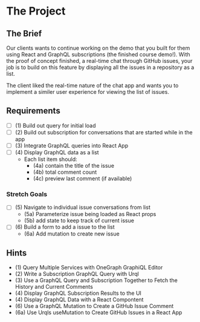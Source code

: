 # The Project

## The Brief

Our clients wants to continue working on the demo that you built for them using React and GraphQL subscriptions (the finished course demo!). With the proof of concept finished, a real-time chat through GitHub issues, your job is to build on this feature by displaying all the issues in a repository as a list.

The client liked the real-time nature of the chat app and wants you to implement a similer user experience for viewing the list of issues.

## Requirements

- [ ] (1) Build out query for initial load
- [ ] (2) Build out subscription for conversations that are started while in the app
- [ ] (3) Integrate GraphQL queries into React App
- [ ] (4) Display GraphQL data as a list
    - Each list item should: 
        - (4a) contain the title of the issue
        - (4b) total comment count
        - (4c) preview last comment (if available)

### Stretch Goals

- [ ] (5) Navigate to individual issue conversations from list
    - (5a) Parameterize issue being loaded as React props
    - (5b) add state to keep track of current issue
- [ ] (6) Build a form to add a issue to the list
    - (6a) Add mutation to create new issue

## Hints

- (1)  Query Multiple Services with OneGraph GraphiQL Editor
- (2)  Write a Subscription GraphQL Query with Urql
- (3)  Use a GraphQL Query and Subscription Together to Fetch the History and Current Comments
- (4)  Display GraphQL Subscription Results to the UI
- (4)  Display GraphQL Data with a React Compontent
- (6)  Use a GraphQL Mutation to Create a GitHub Issue Comment
- (6a) Use Urqls useMutation to Create GitHub Issues in a React App

